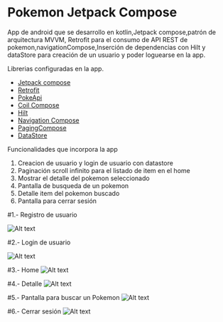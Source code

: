 # Pokemon Jetpack Compose

App de android que se desarrollo en kotlin,Jetpack compose,patrón de arquitectura MVVM, Retrofit para el consumo de API REST de pokemon,navigationCompose,Inserción de dependencias con Hilt y dataStore para creación de un usuario y poder loguearse en la app.

Librerias configuradas en la app.

- [Jetpack compose](https://developer.android.com/compose "Jetpack compose")
- [Retrofit](https://github.com/square/retrofit "Retrofit")
- [PokeApi](https://pokeapi.co/ "PokeApi")
- [Coil Compose](https://coil-kt.github.io/coil/compose/ "Coil Compose")
- [Hilt](https://developer.android.com/training/dependency-injection/hilt-android?hl=es-419 "Hilt")
- [Navigation Compose](https://developer.android.com/develop/ui/compose/navigation?hl=es-419 "Navigation Compose")
- [PagingCompose](https://developer.android.com/jetpack/androidx/releases/paging?hl=es-419 "PagingCompose")
- [DataStore](https://developer.android.com/topic/libraries/architecture/datastore?hl=es-419 "DataStore")

Funcionalidades que incorpora la app

1.  Creacion de usuario y login de usuario con datastore
2.  Paginación scroll infinito para el listado de item en el home
3.  Mostrar el detalle del pokemon seleccionado
4.  Pantalla de busqueda de un pokemon
5.  Detalle item del pokemon buscado
6.  Pantalla para cerrar sesión

#1.- Registro de usuario

![Alt text](https://github.com/elagosq/AppPokemon/blob/main/pantallas/2.-Registro_usuario.png "Registro")

#2.- Login de usuario

![Alt text](https://github.com/elagosq/AppPokemon/blob/main/pantallas/1.-Login.png "Login")

#3.- Home
![Alt text](https://github.com/elagosq/AppPokemon/blob/main/pantallas/3.-home.png "Home")

#4.- Detalle
![Alt text](https://github.com/elagosq/AppPokemon/blob/main/pantallas/4.-detalle.png "Detalle")

#5.- Pantalla para buscar un Pokemon
![Alt text](https://github.com/elagosq/AppPokemon/blob/main/pantallas/5.-buscar_item.png "Buscar")

#6.- Cerrar sesión
![Alt text](https://github.com/elagosq/AppPokemon/blob/main/pantallas/7.-cerrar_sesion.png "Cerrar sesion")